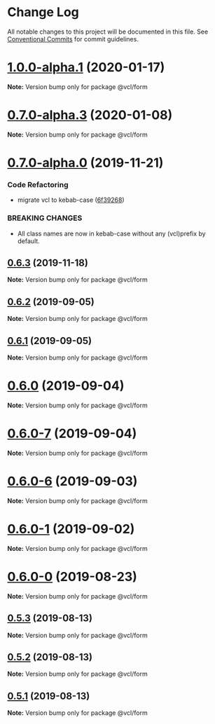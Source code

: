 # Change Log

All notable changes to this project will be documented in this file.
See [Conventional Commits](https://conventionalcommits.org) for commit guidelines.

# [1.0.0-alpha.1](https://github.com/vcl/form/compare/v0.7.0-alpha.3...v1.0.0-alpha.1) (2020-01-17)

**Note:** Version bump only for package @vcl/form





# [0.7.0-alpha.3](https://github.com/vcl/form/compare/v0.7.0-alpha.0...v0.7.0-alpha.3) (2020-01-08)

**Note:** Version bump only for package @vcl/form





# [0.7.0-alpha.0](https://github.com/vcl/form/compare/v0.6.2...v0.7.0-alpha.0) (2019-11-21)


### Code Refactoring

* migrate vcl to kebab-case ([6f39268](https://github.com/vcl/form/commit/6f39268fe95b3f48d44da527e7e283e97eca04cd))


### BREAKING CHANGES

* All class names are now in kebab-case without any (vcl)prefix by default.





## [0.6.3](https://github.com/vcl/form/compare/v0.6.2...v0.6.3) (2019-11-18)

**Note:** Version bump only for package @vcl/form





## [0.6.2](https://github.com/vcl/form/compare/v0.6.1...v0.6.2) (2019-09-05)

**Note:** Version bump only for package @vcl/form





## [0.6.1](https://github.com/vcl/form/compare/v0.6.0...v0.6.1) (2019-09-05)

**Note:** Version bump only for package @vcl/form





# [0.6.0](https://github.com/vcl/form/compare/v0.6.0-7...v0.6.0) (2019-09-04)

**Note:** Version bump only for package @vcl/form





# [0.6.0-7](https://github.com/vcl/form/compare/v0.6.0-5...v0.6.0-7) (2019-09-04)

**Note:** Version bump only for package @vcl/form





# [0.6.0-6](https://github.com/vcl/form/compare/v0.6.0-5...v0.6.0-6) (2019-09-03)

**Note:** Version bump only for package @vcl/form





# [0.6.0-1](https://github.com/vcl/form/compare/v0.6.0-0...v0.6.0-1) (2019-09-02)

**Note:** Version bump only for package @vcl/form





# [0.6.0-0](https://github.com/vcl/form/compare/v0.5.4...v0.6.0-0) (2019-08-23)

**Note:** Version bump only for package @vcl/form





## [0.5.3](https://github.com/vcl/form/compare/v0.5.1...v0.5.3) (2019-08-13)

**Note:** Version bump only for package @vcl/form





## [0.5.2](https://github.com/vcl/form/compare/v0.5.1...v0.5.2) (2019-08-13)

**Note:** Version bump only for package @vcl/form





## [0.5.1](https://github.com/vcl/form/compare/v0.5.0...v0.5.1) (2019-08-13)

**Note:** Version bump only for package @vcl/form
